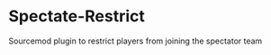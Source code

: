 Spectate-Restrict
=================

Sourcemod plugin to restrict players from joining the spectator team